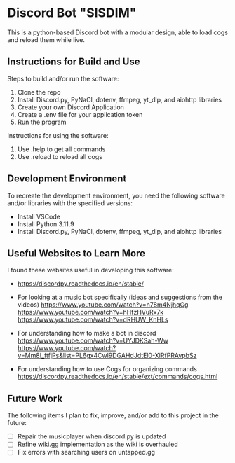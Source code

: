 # Discord Bot "SISDIM"

This is a python-based Discord bot with a modular design, able to load cogs and reload them while live.


## Instructions for Build and Use

Steps to build and/or run the software:

1. Clone the repo
2. Install Discord.py, PyNaCl, dotenv, ffmpeg, yt_dlp, and aiohttp libraries
3. Create your own Discord Application
4. Create a .env file for your application token
5. Run the program

Instructions for using the software:

1. Use .help to get all commands
2. Use .reload to reload all cogs

## Development Environment 

To recreate the development environment, you need the following software and/or libraries with the specified versions:

* Install VSCode
* Install Python 3.11.9
* Install Discord.py, PyNaCl, dotenv, ffmpeg, yt_dlp, and aiohttp libraries

## Useful Websites to Learn More

I found these websites useful in developing this software:

* https://discordpy.readthedocs.io/en/stable/

* For looking at a music bot specifically (ideas and suggestions from the videos)
https://www.youtube.com/watch?v=n78m4NjhqGg
https://www.youtube.com/watch?v=hHfzHVuRx7k
https://www.youtube.com/watch?v=dRHUW_KnHLs


* For understanding how to make a bot in discord
https://www.youtube.com/watch?v=UYJDKSah-Ww
https://www.youtube.com/watch?v=Mm8I_ftfjPs&list=PL6gx4Cwl9DGAHdJdtEl0-XiRfPRAvpbSz

* For understanding how to use Cogs for organizing commands
https://discordpy.readthedocs.io/en/stable/ext/commands/cogs.html

## Future Work

The following items I plan to fix, improve, and/or add to this project in the future:

* [ ] Repair the musicplayer when discord.py is updated
* [ ] Refine wiki.gg implementation as the wiki is overhauled
* [ ] Fix errors with searching users on untapped.gg
